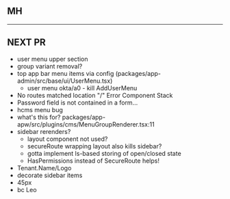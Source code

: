 ## MH
---------------

## NEXT PR
- user menu upper section
- group variant removal?
- top app bar menu items via config (packages/app-admin/src/base/ui/UserMenu.tsx)
  - user menu okta/a0 - kill AddUserMenu
- No routes matched location "/" Error Component Stack
- Password field is not contained in a form...
- hcms menu bug
- what's this for? packages/app-apw/src/plugins/cms/MenuGroupRenderer.tsx:11
- sidebar rerenders?
  - layout component not used?
  - secureRoute wrapping layout also kills sidebar?
  - gotta implement ls-based storing of open/closed state
  - HasPermissions instead of SecureRoute helps!
- Tenant.Name/Logo
- decorate sidebar items
- 45px
- bc Leo